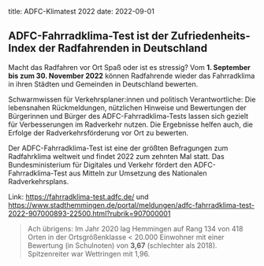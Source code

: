 title: ADFC-Klimatest 2022
date: 2022-09-01

## ADFC-Fahrradklima-Test ist der Zufriedenheits-Index der Radfahrenden in Deutschland

Macht das Radfahren vor Ort Spaß oder ist es stressig? Vom **1. September bis zum 30. November 2022** können Radfahrende wieder das Fahrradklima in ihren Städten und Gemeinden in Deutschland bewerten.

Schwarmwissen für Verkehrsplaner:innen und politisch Verantwortliche: Die lebensnahen Rückmeldungen, nützlichen Hinweise und Bewertungen der Bürgerinnen und Bürger des ADFC-Fahrradklima-Tests lassen sich gezielt für Verbesserungen im Radverkehr nutzen. Die Ergebnisse helfen auch, die Erfolge der Radverkehrsförderung vor Ort zu bewerten.

Der ADFC-Fahrradklima-Test ist eine der größten Befragungen zum Radfahrklima weltweit und findet 2022 zum zehnten Mal statt. Das Bundesministerium für Digitales und Verkehr fördert den ADFC-Fahrradklima-Test aus Mitteln zur Umsetzung des Nationalen Radverkehrsplans.

Link: <https://fahrradklima-test.adfc.de/> und <https://www.stadthemmingen.de/portal/meldungen/adfc-fahrradklima-test-2022-907000893-22500.html?rubrik=907000001>

> Ach übrigens: Im Jahr 2020 lag Hemmingen auf Rang 134 von 418 Orten in der Ortsgrößenklasse < 20.000 Einwohner mit einer Bewertung (in Schulnoten) von **3,67** (schlechter als 2018). Spitzenreiter war Wettringen mit 1,96.
